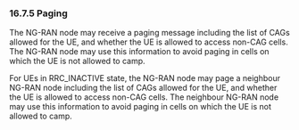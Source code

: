 ### 16.7.5 Paging

The NG-RAN node may receive a paging message including the list of CAGs
allowed for the UE, and whether the UE is allowed to access non-CAG
cells. The NG-RAN node may use this information to avoid paging in cells
on which the UE is not allowed to camp.

For UEs in RRC_INACTIVE state, the NG-RAN node may page a neighbour
NG-RAN node including the list of CAGs allowed for the UE, and whether
the UE is allowed to access non-CAG cells. The neighbour NG-RAN node may
use this information to avoid paging in cells on which the UE is not
allowed to camp.